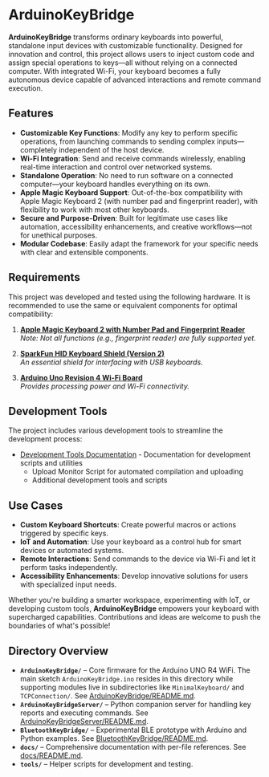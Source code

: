 # ArduinoKeyBridge

**ArduinoKeyBridge** transforms ordinary keyboards into powerful, standalone input devices with customizable functionality. Designed for innovation and control, this project allows users to inject custom code and assign special operations to keys—all without relying on a connected computer. With integrated Wi-Fi, your keyboard becomes a fully autonomous device capable of advanced interactions and remote command execution.

## Features
- **Customizable Key Functions**: Modify any key to perform specific operations, from launching commands to sending complex inputs—completely independent of the host device.
- **Wi-Fi Integration**: Send and receive commands wirelessly, enabling real-time interaction and control over networked systems.
- **Standalone Operation**: No need to run software on a connected computer—your keyboard handles everything on its own.
- **Apple Magic Keyboard Support**: Out-of-the-box compatibility with Apple Magic Keyboard 2 (with number pad and fingerprint reader), with flexibility to work with most other keyboards.
- **Secure and Purpose-Driven**: Built for legitimate use cases like automation, accessibility enhancements, and creative workflows—not for unethical purposes.
- **Modular Codebase**: Easily adapt the framework for your specific needs with clear and extensible components.

## Requirements
This project was developed and tested using the following hardware. It is recommended to use the same or equivalent components for optimal compatibility:

1. **[Apple Magic Keyboard 2 with Number Pad and Fingerprint Reader](https://www.apple.com/shop/product/MXK83LL/A/magic-keyboard-with-touch-id-and-numeric-keypad-for-mac-models-with-apple-silicon-usb-c-us-english-black-keys)**  
   *Note: Not all functions (e.g., fingerprint reader) are fully supported yet.*

2. **[SparkFun HID Keyboard Shield (Version 2)](https://www.sparkfun.com/products/21247)**  
   *An essential shield for interfacing with USB keyboards.*

3. **[Arduino Uno Revision 4 Wi-Fi Board](https://store.arduino.cc/products/uno-r4-wifi?queryID=undefined)**  
   *Provides processing power and Wi-Fi connectivity.*

## Development Tools
The project includes various development tools to streamline the development process:

- [Development Tools Documentation](docs/tools.md) - Documentation for development scripts and utilities
  - Upload Monitor Script for automated compilation and uploading
  - Additional development tools and scripts

## Use Cases
- **Custom Keyboard Shortcuts**: Create powerful macros or actions triggered by specific keys.
- **IoT and Automation**: Use your keyboard as a control hub for smart devices or automated systems.
- **Remote Interactions**: Send commands to the device via Wi-Fi and let it perform tasks independently.
- **Accessibility Enhancements**: Develop innovative solutions for users with specialized input needs.

Whether you're building a smarter workspace, experimenting with IoT, or developing custom tools, **ArduinoKeyBridge** empowers your keyboard with supercharged capabilities. Contributions and ideas are welcome to push the boundaries of what's possible!

## Directory Overview

 - **`ArduinoKeyBridge/`** – Core firmware for the Arduino UNO R4 WiFi. The main sketch `ArduinoKeyBridge.ino` resides in this directory while supporting modules live in subdirectories like `MinimalKeyboard/` and `TCPConnection/`. See [ArduinoKeyBridge/README.md](ArduinoKeyBridge/README.md).
- **`ArduinoKeyBridgeServer/`** – Python companion server for handling key reports and executing commands. See [ArduinoKeyBridgeServer/README.md](ArduinoKeyBridgeServer/README.md).
- **`BluetoothKeyBridge/`** – Experimental BLE prototype with Arduino and Python examples. See [BluetoothKeyBridge/README.md](BluetoothKeyBridge/README.md).
- **`docs/`** – Comprehensive documentation with per-file references. See [docs/README.md](docs/README.md).
- **`tools/`** – Helper scripts for development and testing.

